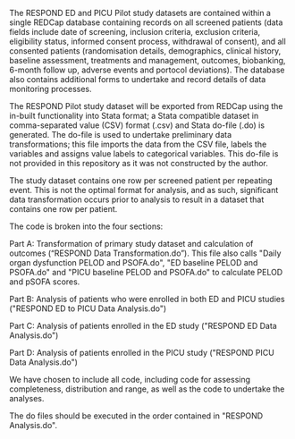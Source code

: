 The RESPOND ED and PICU Pilot study datasets are contained within a single REDCap database containing records on all screened patients (data fields include date of screening, inclusion criteria, exclusion criteria, eligibility status, informed consent process, withdrawal of consent), and all consented patients (randomisation details, demographics, clinical history, baseline assessment, treatments and management, outcomes, biobanking, 6-month follow up, adverse events and portocol deviations). The database also contains additional forms to undertake and record details of data monitoring processes.

The RESPOND Pilot study dataset will be exported from REDCap using the in-built functionality into Stata format; a Stata compatible dataset in comma-separated value (CSV) format (.csv) and Stata do-file (.do) is generated. The do-file is used to undertake preliminary data transformations; this file imports the data from the CSV file, labels the variables and assigns value labels to categorical variables. This do-file is not provided in this repository as it was not constructed by the author.

The study dataset contains one row per screened patient per repeating event. This is not the optimal format for analysis, and as such, significant data transformation occurs prior to analysis to result in a dataset that contains one row per patient.

The code is broken into the four sections:

Part A: Transformation of primary study dataset and calculation of outcomes (“RESPOND Data Transformation.do”).  This file also calls "Daily organ dysfunction PELOD and PSOFA.do", "ED baseline PELOD and PSOFA.do" and "PICU baseline PELOD and PSOFA.do" to calculate PELOD and pSOFA scores.

Part B: Analysis of patients who were enrolled in both ED and PICU studies ("RESPOND ED to PICU Data Analysis.do")

Part C: Analysis of patients enrolled in the ED study ("RESPOND ED Data Analysis.do")

Part D: Analysis of patients enrolled in the PICU study ("RESPOND PICU Data Analysis.do")

We have chosen to include all code, including code for assessing completeness, distribution and range, as well as the code to undertake the analyses.

The do files should be executed in the order contained in "RESPOND Analysis.do".
